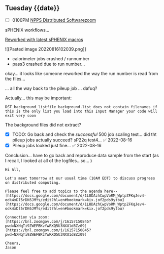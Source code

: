 ## Tuesday {{date}}

- [ ] 0100PM [NPPS Distributed Software](https://docs.google.com/document/d/1L8DAzhCwpVoRM_WptpZFKqJev4-odk4xDl5rDK6JMYs/edit#heading=h.d6jxgv7ina59)[zoom](https://bnl.zoomgov.com/j/16157150845?pwd=NXNqTi9ZWEFBKzYwRXQ5U3NXU1dBZz09)

sPHENIX workflows...

[Reworked with latest sPHENIX macros](https://panda-doma.cern.ch/tasks/?jeditaskid=132728|132733|132713|132726|132735|132758|132725)

![[Pasted image 20220816102039.png]]

- calorimeter jobs crashed / runnumber
- pass3 crashed due to run number...

okay... it looks like someone reworked the way the run number is read from the files...

... all the way back to the pileup job ...  dafuq?

Actually... this may be important:
```
DST_background listfile background.list does not contain filenames if this is the only list you load into this Input Manager your code will exit very soon
```

The background files did not extract?

- [x] TODO: Go back and check the *successful* 500 job scaling test... did tht pileup jobs actually succeed? sP22q test4... ✅ 2022-08-16
- [x] PIleup jobs looked just fine... ✅ 2022-08-16

Conclusion... have to go back and reproduce data sample from the start (as I recall, I looked at all of the logfiles...so... )

```
Hi All,  
  
Let's meet tomorrow at our usual time (10AM EDT) to discuss progress  
on distributed computing.  
  
Please feel free to add topics to the agenda here--  
[https://docs.google.com/document/d/1L8DAzhCwpVoRM_WptpZFKqJev4-odk4xDl5rDK6JMYs/edit?hl=en#bookmark=kix.jof2pds9ytbu](https://docs.google.com/document/d/1L8DAzhCwpVoRM_WptpZFKqJev4-odk4xDl5rDK6JMYs/edit?hl=en#bookmark=kix.jof2pds9ytbu)  
  
Connection via zoom:  
[https://bnl.zoomgov.com/j/16157150845?pwd=NXNqTi9ZWEFBKzYwRXQ5U3NXU1dBZz09](https://bnl.zoomgov.com/j/16157150845?pwd=NXNqTi9ZWEFBKzYwRXQ5U3NXU1dBZz09)  
  
Cheers,  
Jason
```